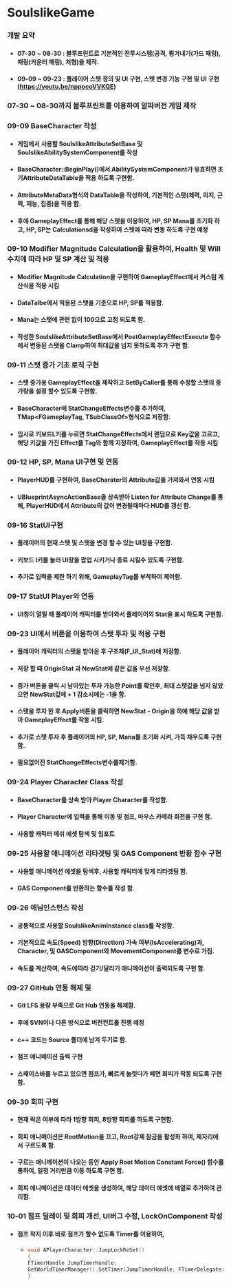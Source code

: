 # SoulslikeGame

### 개발 요약
+ #### 07-30 ~ 08-30 : 블루프린트로 기본적인 전투시스템(공격, 튕겨내기(가드 패링), 패링(카운터 패링), 처형)을 제작.
+ #### 09-09 ~ 09-23 : 플레이어 스탯 정의 및 UI 구현, 스탯 변경 기능 구현 및 UI 구현(https://youtu.be/nppocoVVKQE)

### 07-30 ~ 08-30까지 블루프린트를 이용하여 알파버전 게임 제작

### 09-09 BaseCharacter 작성
+ #### 게임에서 사용할 SoulslikeAttributeSetBase 및 SoulslikeAbilitySystemComponent를 작성
+ #### BaseCharacter::BeginPlay()에서 AbilitySystemComponent가 유효하면 초기AttributeDataTable을 적용 하도록 구현함.
+ #### AttributeMetaData형식의 DataTable을 작성하여, 기본적인 스탯(체력, 의지, 근력, 재능, 집중)을 적용 함.
+ #### 후에 GameplayEffect를 통해 해당 스탯을 이용하여, HP, SP Mana를 초기화 하고, HP, SP는 Calculationsd을 작성하여 스탯에 따라 변동 하도록 구현 예정

### 09-10 Modifier Magnitude Calculation을 활용하여, Health 및 Will수치에 따라 HP 및 SP 계산 및 적용
+ #### Modifier Magnitude Calculation을 구현하여 GameplayEffect에서 커스텀 계산식을 적용 시킴
+ #### DataTalbe에서 적용된 스탯을 기준으로 HP, SP를 적용함.
+ #### Mana는 스탯에 관련 없이 100으로 고정 되도록 함.
+ #### 작성한 SoulslikeAttributeSetBase에서 PostGameplayEffectExecute 함수에서 변동된 스탯을 Clamp하여 최대값을 넘지 못하도록 추가 구현 함.

### 09-11 스탯 증가 기초 로직 구현
+ #### 스탯 증가용 GameplayEffect을 제작하고 SetByCaller를 통해 수정할 스탯의 증가량을 설정 할수 있도록 구현함.
+ #### BaseCharacter에 StatChangeEffects변수를 추가하여, TMap<FGameplayTag, TSubClassOf<UGameplayEffect>>형식으로 저장함.
+ #### 임시로 키보드L키를 누르면 StatChangeEffects에서 랜덤으로 Key값을 고르고, 해당 키값을 가진 Effect를 Tag와 함께 지정하여, GameplayEffect를 작동 시킴

### 09-12 HP, SP, Mana UI구현 및 연동
+ #### PlayerHUD를 구현하여, BaseCharater의 Attribute값을 가져와서 연동 시킴
+ #### UBlueprintAsyncActionBase을 상속받아 Listen for Attribute Change를 통해, PlayerHUD에서 Attribute의 값이 변경될때마다 HUD를 갱신 함.

### 09-16 StatUI구현
+ #### 플레이어의 현재 스탯 및 스탯을 변경 할 수 있는 UI창을 구현함.
+ #### 키보드 I키를 눌러 UI창을 팝업 시키거나 종료 시킬수 있도록 구현함.
+ #### 추가로 입력을 제한 하기 위해, GameplayTag를 부착하여 제어함. 

### 09-17 StatUI Player와 연동
+ #### UI창이 열릴 때 플레이어 캐릭터를 받아와서 플레이어의 Stat을 표시 하도록 구현함.

### 09-23 UI에서 버튼을 이용하여 스탯 투자 및 적용 구현
+ #### 플레이어 캐릭터의 스탯을 받아온 후 구조체(F_UI_Stat)에 저장함.
+ #### 저장 할 때 OriginStat 과 NewStat에 같은 값을 우선 저장함.
+ #### 증가 버튼을 클릭 시 남아있는 투자 가능한 Point를 확인후, 최대 스탯값을 넘지 않았으면 NewStat값에 + 1 감소시에는 -1을 함.
+ #### 스탯을 투자 한 후 Apply버튼을 클릭하면 NewStat - Origin을 하예 해당 값을 받아 GameplayEffect를 작동 시킴.
+ #### 추가로 스탯 투자 후 플레이어의 HP, SP, Mana를 초기화 시켜, 가득 채우도록 구현 함.
+ #### 필요없어진 StatChangeEffects변수를제거함.
  
### 09-24 Player Character Class 작성
+ #### BaseCharacter를 상속 받아 Player Character를 작성함.
+ #### Player Character에 입력을 통해 이동 및 점프, 마우스 카메라 회전을 구현 함.
+ #### 사용할 캐릭터 메쉬 에셋 탐색 및 임포트

### 09-25 사용할 애니메이션 리타겟팅 및 GAS Component 반환 함수 구현
+ #### 사용할 애니메이션 에셋을 탐색후, 사용할 캐릭터에 맞게 리타겟팅 함.
+ #### GAS Component를 반환하는 함수를 작성 함.

### 09-26 애님인스턴스 작성
+ #### 공통적으로 사용할 SoulslikeAnimInstance class를 작성함.
+ #### 기본적으로 속도(Speed) 방향(Direction) 가속 여부(IsAccelerating)과, Character, 및 GASComponent와 MovementComponent를 변수로 가짐.
+ #### 속도를 계산하여, 속도에따라 걷기/달리기 애니메이션이 출력되도록 구현 함.

### 09-27 GitHub 연동 해제 및 
+ #### Git LFS 용량 부족으로 Git Hub 연동을 해제함.
+ #### 후에 SVN이나 다른 방식으로 버전컨트롤 진행 예정
+ #### c++ 코드는 Source 폴더에 남겨 두기로 함.
+ #### 점프 애니메이션 출력 구현
+ #### 스패이스바를 누르고 있으면 점프가, 빠르게 눌럿다가 떼면 회피가 작동 되도록 구현 함.

### 09-30 회피 구현
+ #### 현재 락온 여부에 따라 1방향 회피, 8방향 회피를 하도록 구현함.
+ #### 회피 애니메이션은 RootMotion을 끄고, Root강제 잠금을 활성화 하여, 제자리에서 구르도록 함.
+ #### 구르는 애니메이션이 나오는 동안 Apply Root Motion Constant Force() 함수를 통하여, 일정 거리만큼 이동 하도록 구현 함.
+ #### 회피 애니메이션은 데이터 에셋을 생성하여, 해당 데이터 에셋에 배열로 추가하여 관리함.

### 10-01 점프 딜레이 및 회피 개선, UI버그 수정, LockOnComponent 작성
+ #### 점프 착지 이후 바로 점프가 할수 없도록 Timer를 이용하여,
  + ```cpp
    void APlayerCharacter::JumpLockReSet()
    {
	FTimerHandle JumpTimerHandle;
	GetWorldTimerManager().SetTimer(JumpTimerHandle, FTimerDelegate::CreateLambda([this]() {JumpLock = false; }), JumpDelay, false);\
    }
```
